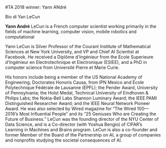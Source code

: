 #TA 2018 winner: Yann ANdré

Bio di Yan LeCun

**Yann André** LeCun is a French computer scientist working primarily in the fields of machine learning, computer vision, mobile robotics and computational

Yann LeCun is Silver Professor of the Courant Institute of Mathematical Sciences at New York University, and VP and Chief AI Scientist at Facebook. He received a Diplôme d'Ingénieur from the Ecole Superieure d'Ingénieur en Electrotechnique et Electronique (ESIEE), and a PhD in computer science from Université Pierre et Marie Curie.

His honors include being a member of the US National Academy of Engineering; Doctorates Honoris Causa, from IPN Mexico and École Polytechnique Fédérale de Lausanne (EPFL); the Pender Award, University of Pennsylvania; the Holst Medal, Technical University of Eindhoven & Philips Labs; the Nokia-Bell Labs Shannon Luminary Award; the IEEE PAMI Distinguished Researcher Award; and the IEEE Neural Network Pioneer Award. He was also selected by Wired magazine for “The Wired 100—2016’s Most Influential People” and its “25 Geniuses Who are Creating the Future of Business.” LeCun was the founding director of the NYU Center of Data Science, and is a Co-director (with Yoshua Bengio) of CIFAR’s Learning in Machines and Brains program. LeCun is also a co-founder and former Member of the Board of the Partnership on AI, a group of companies and nonprofits studying the societal consequences of AI.